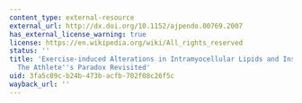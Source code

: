 ```yaml
---
content_type: external-resource
external_url: http://dx.doi.org/10.1152/ajpendo.00769.2007
has_external_license_warning: true
license: https://en.wikipedia.org/wiki/All_rights_reserved
status: ''
title: 'Exercise-induced Alterations in Intramyocellular Lipids and Insulin Resistance:
  The Athlete''s Paradox Revisited'
uid: 3fa5c89c-b24b-473b-acfb-702f08c26f5c
wayback_url: ''
---
```

